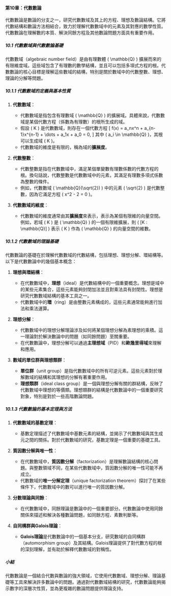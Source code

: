 #### 第10章：代數數論

代數數論是數論的分支之一，研究代數數域及其上的方程、理想及數論結構。它將代數結構和數論方法相結合，致力於理解代數數域中的元素及其對應的數學性質。代數數論在理解數的本質、解決同餘方程及其他數論問題方面具有重要作用。

##### 10.1 代數數域與代數數論基礎

代數數域（algebraic number field）是由有理數體 \( \mathbb{Q} \) 擴展而來的有限維度域。這些域包含了有理數的數學結構，並且可以包括多項式方程的根。代數數論的核心目標是理解這些數域的結構，特別是關於數域中的代數整數、理想、理論的分解等問題。

##### 10.1.1 代數數域的定義與基本性質

1. **代數數域**：
   - 代數數域是指包含有理數域 \( \mathbb{Q} \) 的擴展域。具體來說，代數數域是某個代數方程（係數為有理數）的根所生成的域。
   - 假設 \( K \) 是代數數域，則存在一個代數方程
     \[
     f(x) = a_nx^n + a_{n-1}x^{n-1} + \dots + a_1x + a_0 = 0,
     \]
     其中 \( a_i \in \mathbb{Q} \)，其根可以生成域 \( K \)。
   - 代數數域的維度是有限的，稱為域的**擴展度**。

2. **代數整數**：
   - 代數整數是指在代數數域中，滿足某個單變數有理數係數的代數方程的根。換句話說，代數整數是代數數域中的元素，其滿足有理數多項式係數為整數的條件。
   - 例如，代數數域 \( \mathbb{Q}(\sqrt{2}) \) 中的元素 \( \sqrt{2} \) 是代數整數，因為它滿足方程 \( x^2 - 2 = 0 \)。

3. **代數數域的維度**：
   - 代數數域的維度通常由其**擴展度**來表示，表示為某個有限維的向量空間。例如，若域 \( K \) 是 \( \mathbb{Q} \) 的一個有限維擴展，則 \( [K : \mathbb{Q}] \) 表示 \( K \) 作為 \( \mathbb{Q} \) 的向量空間的維數。

##### 10.1.2 代數數域的理論基礎

代數數論的基礎在於理解代數數域的代數結構，包括理想、理想分解、環結構等。以下是代數數論中的幾個基本概念：

1. **理想與環結構**：
   - 在代數數域中，**理想**（ideal）是代數結構中的一個重要概念。理想是域中的某些元素集合，這些元素能夠封閉加法並且對乘法具有封閉性。理想是研究代數數域結構的基本工具之一。
   - 代數數域中的**環**（ring）是由整數元素構成的，這些元素通常能夠進行加法和乘法運算。

2. **理想分解**：
   - 代數數域中的理想分解理論涉及如何將某個理想分解為素理想的乘積。這一理論對於解決數論中的問題（如同餘問題）至關重要。
   - 在代數數論中，理想分解可以通過**主理想域**（PID）和**歐幾里得域**來理解和應用。

3. **數域的單位群與理想類群**：
   - **單位群**（unit group）是指代數數域中的所有可逆元素。這些元素對於理解數域的結構和其理想的分解有著重要作用。
   - **理想類群**（ideal class group）是一個與理想分解有關的群結構，反映了代數數域中理想的等價類。理想類群的結構是代數數論中的一個重要研究對象，特別是對於一些高階數論問題。

##### 10.1.3 代數數論的基本定理與方法

1. **代數數域的基數定理**：
   - 基數定理描述了代數數域中基數元素的結構，並揭示了代數數域與其生成元之間的關係。對於代數數域的研究，基數定理是一個重要的基礎工具。
   
2. **質因數分解與唯一性**：
   - 在代數數域中，**質因數分解**（factorization）是理解數論結構的核心問題。與整數領域不同，在某些代數數域中，質因數分解的唯一性可能不再成立。
   - 代數數域的**唯一分解定理**（unique factorization theorem）探討了在某些條件下，代數數域中的數可以進行唯一的質因數分解。

3. **分數理論與同餘**：
   - 在代數數域中，同餘理論是數論中的一個重要部分。代數數論中使用同餘關係來描述和解決各種數論問題，如同餘方程、素數判斷等。

4. **自同構群與Galois理論**：
   - **Galois理論**是代數數論中的一個基本分支，研究數域的自同構群（automorphism group）及其結構。Galois理論提供了對代數方程的根的深刻理解，並有助於解釋代數數域的對稱性。

##### 小結

代數數論是一個結合代數與數論的強大領域，它使用代數數域、理想分解、理論基礎等工具來解決許多數論中的問題。通過對代數數域結構的研究，代數數論能夠揭示數字的深層次性質，並為更複雜的數論問題提供理論支持。